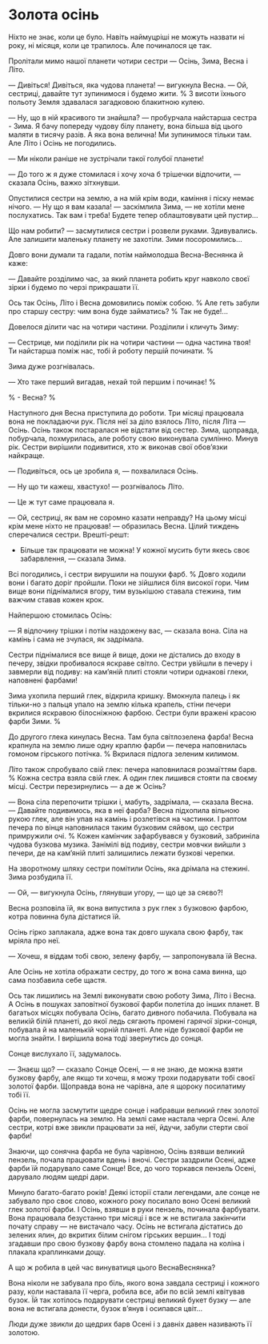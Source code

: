 # Золота осінь

Ніхто не знає, коли це було.
Навіть наймуцріші не можуть назвати ні року, ні місяця, коли це трапилось.
Але починалося це так.

Пролітали мимо нашої планети чотири сестри — Осінь, Зима, Весна і Літо.

— Дивіться!
Дивіться, яка чудова планета!
— вигукнула Весна.
— Ой, сестриці, давайте тут зупинимося і будемо жити.
%
З висоти їхнього польоту Земля здавалася загадковою блакитною кулею.

— Ну, що в ній красивого ти знайшла?
— пробурчала найстарша сестра - Зима.
Я бачу попереду чудову білу планету, вона більша від цього маляти в тисячу разів. А яка вона велична!
Ми зупинимося тільки там.
Але Літо і Осінь не погодились.

— Ми ніколи раніше не зустрічали такої голубої планети!

— До того ж я дуже стомилася і хочу хоча б трішечки відпочити,
— сказала Осінь, важко зітхнувши.

Опустилися сестри на землю, а на мій крім води, каміння і піску немає нічого.
— Ну що я вам казала!
— заскімлила Зима, — не хотіли мене послухатись.
Так вам і треба!
Будете тепер облаштовувати цей пустир...

Що нам робити?
— засмутилися сестри і розвели руками.
Здивувались.
Але залишити маленьку планету не захотіли.
Зими посоромились...

Довго вони думали та гадали, потім наймолодша Весна-Веснянка й каже:

— Давайте розділимо час, за який планета робить круг навколо своєї зірки і будемо по черзі прикрашати її.

Ось так Осінь, Літо і Весна домовились поміж собою.
% Але геть забули про старшу сестру: чим вона буде займатись?
% Так не буде!...

Довелося ділити час на чотири частини.
Розділили і кличуть Зиму:

— Сестрице, ми поділили рік на чотири частини — одна частина твоя!
Ти найстарша поміж нас, тобі й роботу першій починати.
%

Зима дуже розгнівалась.

— Хто таке перший вигадав, нехай той першим і починає!
%

% - Весна?
%

Наступного дня Весна приступила до роботи.
Три місяці працювала вона не покладаючи рук.
Після неї за діло взялось Літо, після Літа — Осінь.
Осінь також постаралася не відстати від сестер.
Зима, щоправда, побурчала, похмурилась, але роботу свою виконувала сумлінно.
Минув рік.
Сестри вирішили подивитися, хто ж виконав свої обов’язки найкраще.

— Подивіться, ось це зробила я, — похвалилася Осінь.

— Ну що ти кажеш, хвастухо!
— розгнівалось Літо.

— Це ж тут саме працювала я.

— Ой, сестриці, як вам не соромно казати неправду?
На цьому місці крім мене ніхто не працював!
— образилась Весна.
Цілий тиждень сперечалися сестри.
Врешті-решт:

- Більше так працювати не можна!
У кожної мусить бути якесь своє забарвлення, — сказала Зима.



Всі погодились, і сестри вирушили на пошуки фарб.
% Довго ходили вони і багато доріг пройшли.
Поки не зійшлися біля високої гори.
Чим вище вони піднімалися вгору, тим вузькішою ставала стежина, тим важчим ставав кожен крок.

Найпершою стомилась Осінь:

— Я відпочину трішки і потім наздожену вас, — сказала вона.
Сіла на камінь і сама не зчулася, як задрімала.

Сестри піднімалися все вище й вище, доки не дістались до входу в печеру, звідки пробивалося яскраве світло.
Сестри увійшли в печеру і завмерли від подиву: на кам’яній плиті стояли чотири однакові глеки, наповнені фарбами!

Зима ухопила перший глек, відкрила кришку.
Вмокнула палець і як тільки-но з пальця упало на землю кілька крапель, стіни печери вкрилися яскравою білосніжною фарбою.
Сестри були вражені красою фарби Зими.
%

До другого глека кинулась Весна.
Там була світлозелена фарба!
Весна крапнула на землю лише одну краплю фарби — печера наповнилась гомоном гірського потічка.
% Вкрилася підлога зеленим килимом.

Літо також спробувало свій глек: печера наповнилася розмаїттям барв.
% Кожна сестра взяла свій глек.
А один глек лишився стояти па своєму місці.
Сестри перезирнулись — а де ж Осінь?

— Вона сіла перепочити трішки і, мабуть, задрімала, — сказала Весна.
— Давайте подивимось, яка в неї фарба?
Весна підхопила вільною рукою глек, але він упав на камінь і розлетівся на частинки.
І раптом печера по вінця наповнилася таким бузковим сяйвом, що сестри примружили очі.
% Кожен камінчик зафарбувався у бузковий, забриніла чудова бузкова музика.
Занімілі від подиву, сестри мовчки вийшли з печери, де на кам’яній плиті залишились лежати бузкові черепки.

На зворотному шляху сестри помітили Осінь, яка дрімала на стежині. Зима розбудила її.

— Ой, — вигукнула Осінь, глянувши угору, — що це за сяєво?!

Весна розповіла їй, як вона випустила з рук глек з бузковою фарбою, котра повинна була дістатися їй.

Осінь гірко заплакала, адже вона так довго шукала свою фарбу, так мріяла про неї.

— Хочеш, я віддам тобі свою, зелену фарбу, — запропонувала їй Весна.

Але Осінь не хотіла ображати сестру, до того ж вона сама винна, що сама позбавила себе щастя.

Ось так лишились на Землі виконувати свою роботу Зима, Літо і Весна.
А Осінь в пошуках заповітної бузкової фарби полетіла до інших планет.
В багатьох місцях побувала Осінь, багато дивного побачила.
Побувала на великій білій планеті, до якої ледь сягають промені гарячої зірки-сонця, побувала й на маленькій чорній планеті.
Але ніде бузкової фарби не могла знайти.
І вирішила вона тоді звернутись до сонця.

Сонце вислухало її, задумалось.

— Знаєш що?
— сказало Сонце Осені, — я не знаю, де можна взяти бузкову фарбу, але якщо ти хочеш, я можу трохи подарувати тобі своєї золотої фарби.
Щоправда вона не чарівна, але я щороку посилатиму тобі її.

Осінь не могла засмутити щедре сонце і набравши великий глек золотої фарби, повернулась на землю.
На землі саме настала черга Осені.
Але сестри, котрі вже звикли працювати за неї, йдучи, забули стерти свої фарби!

Знаючи, що сонячна фарба не була чарівною, Осінь взявши великий пензель, почала працювати вдень і вночі.
Сестри заздрили Осені, адже фарби їй подарувало саме Сонце!
Все, до чого торкався пензель Осені, дарувало людям щедрі дари.

Минуло багато-багато років!
Деякі історії стали легендами, але сонце не забувало про своє слово, кожного року посилало воно Осені великий глек золотої фарби.
І Осінь, взявши в руки пензель, починала фарбувати.
Вона працювала безустанно три місяці і все ж не встигала закінчити почату справу — не вистачало часу.
Осінь не встигала дістатись до зелених ялин, до вкритих білим снігом гірських вершин...
І тоді згадавши про свою бузкову фарбу вона стомлено падала на коліна і плакала краплинками дощу.

А що ж робила в цей час винуватиця цього ВеснаВеснянка?

Вона ніколи не забувала про біль, якого вона завдала сестриці і кожного разу, коли наставала її черга, робила все, аби по всій землі квітував бузок.
Їй так хотілось подарувати сестриці великий букет бузку — але вона не встигала донести, бузок в’янув і осипався цвіт...

Люди дуже звикли до щедрих барв Осені і з давніх давен називають її золотою.
